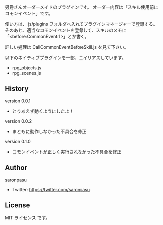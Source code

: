 男爵さんオーダーメイドのプラグインです。
オーダー内容は「スキル使用前にコモンイベント」です。

使い方は、 js/plugins フォルダへ入れてプラグインマネージャーで登録する。
そのあと、適当なコモンイベントを登録して、スキルのメモに「\<before:CommonEvent:1\>」とか書く。

詳しい処理は CallCommonEventBeforeSkill.js を見て下さい。

以下のネイティブプラグインを一部、エイリアスしています。
- rpg_objects.js
- rpg_scenes.js

## History
version 0.0.1
- とりあえず動くようにしたよ！

version 0.0.2
- まともに動作しなかった不具合を修正

version 0.1.0
- コモンイベントが正しく実行されなかった不具合を修正

## Author
saronpasu

- Twitter: https://twitter.com/saronpasu

## License
MIT ライセンス です。
